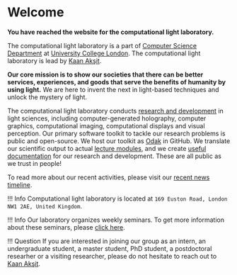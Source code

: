 # Welcome

**You have reached the website for the computational light laboratory.**

The computational light laboratory is a part of [Computer Science Department](https://www.ucl.ac.uk/computer-science/) at [University College London](https://www.ucl.ac.uk).
The computational light laboratory is lead by [Kaan Akşit](https://kaanaksit.com).

**Our core mission is to show our societies that there can be better services, experiences, and goods that serve the benefits of humanity by using light.**
We are here to invent the next in light-based techniques and unlock the mystery of light.

The computational light laboratory conducts [research and development](../publications) in light sciences, including computer-generated holography, computer graphics, computational imaging, computational displays and visual perception.
Our primary software toolkit to tackle our research problems is public and open-source.
We host our toolkit as [Odak](https://github.com/kunguz/odak) in GitHub.
We translate our scientific output to actual [lecture modules](../teaching), and we create [useful documentation](../documentation) for our research and development.
These are all public as we trust in people!

To read more about our recent activities, please visit our [recent news timeline](../timeline).

!!! Info
    Computational light laboratory is located at `169 Euston Road, London NW1 2AE, United Kingdom`.

!!! Info
    Our laboratory organizes weekly seminars. To get more information about these seminars, please [click here](../seminars).

!!! Question
    If you are interested in joining our group as an intern, an undergraduate student, a master student, PhD student, a postdoctoral researher or a visiting researcher, please do not hesitate to reach out to [Kaan Akşit](mailto:k.aksit@ucl.ac.uk).

